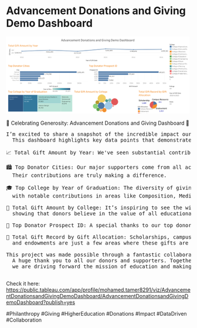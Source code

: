# Advancement Donations and Giving Demo Dashboard

<img src="https://github.com/Mohamed-Tamer-1/Data-Analysis/blob/main/Advancement%20Donations%20and%20Giving%20Demo%20Dashboard/Advancement%20Donations%20and%20Giving%20Demo%20Dashboard.png" width="500">

🎉 Celebrating Generosity: Advancement Donations and Giving Dashboard 🎉
<pre>
I’m excited to share a snapshot of the incredible impact our donors have made over the years. 
  This dashboard highlights key data points that demonstrate the power of giving and how it supports our mission.

📈 Total Gift Amount by Year: We've seen substantial contributions year after year, with a peak in 2013 reaching over $5 million!

🏙️ Top Donator Cities: Our major supporters come from all across the nation, with Denver and Chicago leading the way. 
  Their contributions are truly making a difference.

🎓 Top College by Year of Graduation: The diversity of giving spans across various disciplines, 
  with notable contributions in areas like Composition, Media, and Interdisciplinary Studies.

🏫 Total Gift Amount by College: It’s inspiring to see the wide range of colleges receiving support, 
  showing that donors believe in the value of all educational pursuits.

🎯 Top Donator Prospect ID: A special thanks to our top donors who have gone above and beyond in their generosity.

💼 Total Gift Record by Gift Allocation: Scholarships, campus resources, 
  and endowments are just a few areas where these gifts are making a tangible difference.

This project was made possible through a fantastic collaboration with Belal Tamer. 
  A huge thank you to all our donors and supporters. Together, 
  we are driving forward the mission of education and making an impact that will be felt for generations to come!
  </pre>

  Check it here: https://public.tableau.com/app/profile/mohamed.tamer8291/viz/AdvancementDonationsandGivingDemoDashboard/AdvancementDonationsandGivingDemoDashboard?publish=yes

#Philanthropy #Giving #HigherEducation #Donations #Impact #DataDriven #Collaboration
